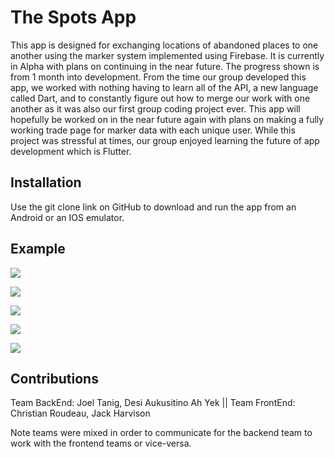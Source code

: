# The Spots App

This app is designed for exchanging locations of abandoned places to one another using the marker system implemented using Firebase. It is currently in Alpha with plans on continuing in the near future. The progress shown is from 1 month into development. From the time our group developed this app, we worked with nothing having to learn all of the API, a new language called Dart, and to constantly figure out how to merge our work with one another as it was also our first group coding project ever. This app will hopefully be worked on in the near future again with plans on making a fully working trade page for marker data with each unique user. While this project was stressful at times, our group enjoyed learning the future of app development which is Flutter.  

## Installation

Use the git clone link on GitHub to download and run the app from an Android or an IOS emulator. 


## Example
![](imagesforGitHub/MapPageExample1.png)

![](imagesforGitHub/SignInExample.png)

![](imagesforGitHub/ProfileExample.png)

![](imagesforGitHub/TradePageExample.png)

![](imagesforGitHub/MapPageExample2.png)


## Contributions
Team BackEnd: Joel Tanig, Desi Aukusitino Ah Yek || Team FrontEnd: Christian Roudeau, Jack Harvison

Note teams were mixed in order to communicate for the backend team to work with the frontend teams or vice-versa.
